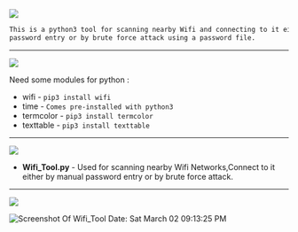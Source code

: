 <img src="https://via.placeholder.com/1270x120/0d1117/fffff?text=Wifi+Tool" />

```html
This is a python3 tool for scanning nearby Wifi and connecting to it either by normal manual 
password entry or by brute force attack using a password file.
```
---------------------------------------------------------------------------------------------------------------------------------------------------

<img src="https://via.placeholder.com/1270x120/0d1117/BFFF00?text=EXTRA+REQUIREMENTS+FOR+PYTHON" />


Need some modules for python : 

* wifi - `pip3 install wifi`
* time - `Comes pre-installed with python3`
* termcolor - `pip3 install termcolor`
* texttable - `pip3 install texttable`

---------------------------------------------------------------------------------------------------------------------------------------------------

<img src="https://via.placeholder.com/1270x120/0d1117/BFFF00?text=FUNCTIONALITIES" />

* **Wifi_Tool.py** - Used for scanning nearby Wifi Networks,Connect to it either by manual password entry or by brute force attack.

---------------------------------------------------------------------------------------------------------------------------------------------------

<img src="https://via.placeholder.com/1270x120/0d1117/BFFF00?text=SCREENSHOT+OF+THE+SCRIPT" />

![Screenshot Of Wifi_Tool Date: Sat March 02 09:13:25 PM](https://i.imgur.com/UIhj0PF.png)
